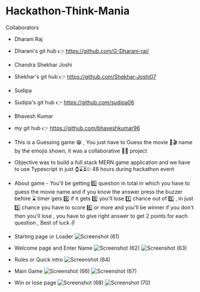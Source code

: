 # Hackathon-Think-Mania
Collaborators
- Dharani Raj
- Dharani's git hub 👉 https://github.com/G-Dharani-raj/

- Chandra Shekhar Joshi
- Shekhar's git hub 👉 https://github.com/Shekhar-Joshi07

- Sudipa
- Sudipa's git hub 👉 https://github.com/sudipa06

- Bhavesh Kumar
- my git hub 👉 https://github.com/bhaveshkumar96

- This is a Guessing game 😁 , You just have to Guess the movie 🎥🎬 name by the emojis shown, it was a collaborative 👭👭 project
- Objective was to build a full stack MERN game application and we have to use Typescript in just ⌚⌛⏳⏲ 48 hours during hackathon event
- About game - You'll be getting 5️⃣ question in total in which you have to guess the movie name and if you know the answer press the buzzer before ⌛ timer gets 0️⃣ if it gets 0️⃣ you'll lose 1️⃣ chance out of 5️⃣ , in just 5️⃣ chance you have to score 6️⃣ or more and you'll be winner if you don't then you'll lose , you have to give right answer to get 2 points for each question , Best of luck ✌
- Starting page or Loader
![Screenshot (61)](https://user-images.githubusercontent.com/110034571/222943591-1c600d4b-2411-4454-bf6e-98ffbb795c21.png)

- Welcome page and Enter Name
![Screenshot (62)](https://user-images.githubusercontent.com/110034571/222943600-a96c68f1-f069-4f5c-80ae-40be3a0ee607.png)
![Screenshot (63)](https://user-images.githubusercontent.com/110034571/222943608-40b5cc24-3323-4e85-a5fc-ac798a922b89.png)

- Rules or Quick intro
![Screenshot (64)](https://user-images.githubusercontent.com/110034571/222943626-2b0c1bfc-0172-4894-bd6a-ffa94759d264.png)
- Main Game
![Screenshot (66)](https://user-images.githubusercontent.com/110034571/222943643-5fca9ece-f95e-47e3-bd76-f4eb865a6b0a.png)
![Screenshot (67)](https://user-images.githubusercontent.com/110034571/222943645-a070753b-d896-45bf-a31f-dca4604d67b1.png)

- Win or lose page
![Screenshot (68)](https://user-images.githubusercontent.com/110034571/222943651-9037607b-9572-4428-ae29-1fb8f923a076.png)
![Screenshot (70)](https://user-images.githubusercontent.com/110034571/222943654-9a4bfa04-9844-45ff-b659-fe032fb3664b.png)
